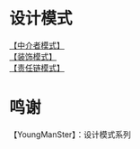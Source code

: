 # 设计模式

[【中介者模式】](https://juejin.im/post/5a72c05951882522b552ad3b)   
[【装饰模式】](https://juejin.im/post/5a0ac687f265da432d279e20)  
[【责任链模式】](https://juejin.im/post/5a4b44dff265da43294e6ab3)

# 鸣谢
【YoungManSter】：设计模式系列
